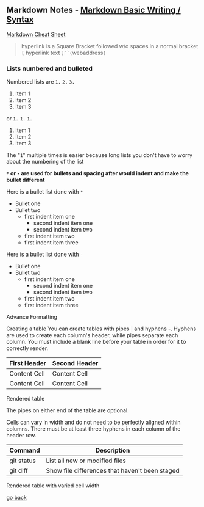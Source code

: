## Markdown Notes - [Markdown Basic Writing / Syntax](https://help.github.com/en/articles/basic-writing-and-formatting-syntax)

[Markdown Cheat Sheet](https://www.markdownguide.org/cheat-sheet/)


> hyperlink is a Square Bracket followed w/o spaces in a normal bracket
`[` hyperlink text `]``(`webaddress`)`

### Lists numbered and bulleted
Numbered lists are `1.` `2.` `3.`
1. Item 1
2. Item 2
3. Item 3

 or `1.` `1.` `1.`
 
1. Item 1
1. Item 2
1. Item 3

The "`1`" multiple times is easier because long lists you don't have to worry about the numbering of the list


**`*` or `-` are used for bullets and spacing after would indent and make the bullet different**

Here is a bullet list done with `*`
* Bullet one
* Bullet two
  * first indent item one
    * second indent item one
    * second indent item two
  * first indent item two
  * first indent item three


Here is a bullet list done with `-`
- Bullet one
- Bullet two
  -  first indent item one
     - second indent item one
     - second indent item two
  - first indent item two
  - first indent item three

Advance Formatting

Creating a table
You can create tables with pipes | and hyphens -. Hyphens are used to create each column's header, while pipes separate each column. You must include a blank line before your table in order for it to correctly render.


| First Header  | Second Header |
| ------------- | ------------- |
| Content Cell  | Content Cell  |
| Content Cell  | Content Cell  |
Rendered table

The pipes on either end of the table are optional.

Cells can vary in width and do not need to be perfectly aligned within columns. There must be at least three hyphens in each column of the header row.

| Command | Description |
| --- | --- |
| git status | List all new or modified files |
| git diff | Show file differences that haven't been staged |
Rendered table with varied cell width


[go back](README.md)